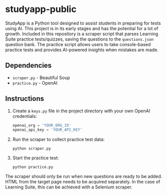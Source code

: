 # studyapp-public

StudyApp is a Python tool designed to assist students in preparing for tests using AI. This project is in its early stages and has the potential for a lot of growth. Included in this repository is a scraper script that parses Learning Suite practice tests/quizzes, saving the questions to the `questions.json` question bank. The practice script allows users to take console-based practice tests and provides AI-powered insights when mistakes are made.

## Dependencies

- `scraper.py` - Beautiful Soup
- `practice.py` - OpenAI

## Instructions

1. Create a `keys.py` file in the project directory with your own OpenAI credentials:

   ```python
   openai_org = 'YOUR_ORG_ID'
   openai_api_key = 'YOUR_API_KEY'
   ```

2. Run the scraper to collect practice test data:

   ```
   python scraper.py
   ```

3. Start the practice test:

   ```
   python practice.py
   ```

The scraper should only be run when new questions are ready to be added. HTML from the target page needs to be acquired separately. In the case of Learning Suite, this can be achieved with a Selenium scraper.
